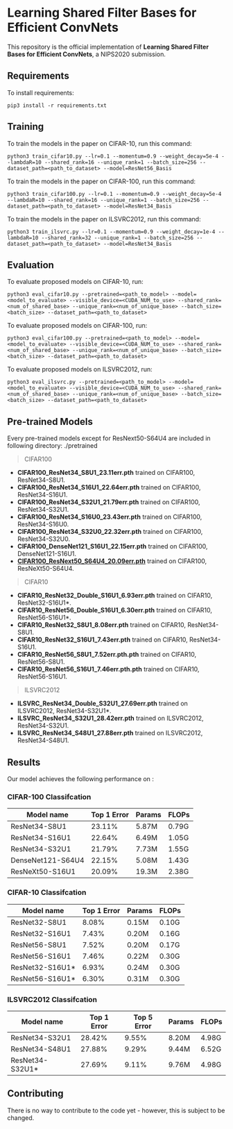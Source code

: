 # Learning Shared Filter Bases for Efficient ConvNets

This repository is the official implementation of **Learning Shared Filter Bases for Efficient ConvNets**, a NIPS2020 submission.

## Requirements

To install requirements:

```setup
pip3 install -r requirements.txt
```

## Training

To train the models in the paper on CIFAR-10, run this command:

```train
python3 train_cifar10.py --lr=0.1 --momentum=0.9 --weight_decay=5e-4 --lambdaR=10 --shared_rank=16 --unique_rank=1 --batch_size=256 --dataset_path=<path_to_dataset> --model=ResNet56_Basis
```

To train the models in the paper on CIFAR-100, run this command:

```train
python3 train_cifar100.py --lr=0.1 --momentum=0.9 --weight_decay=5e-4 --lambdaR=10 --shared_rank=16 --unique_rank=1 --batch_size=256 --dataset_path=<path_to_dataset> --model=ResNet34_Basis
```

To train the models in the paper on ILSVRC2012, run this command:

```train
python3 train_ilsvrc.py --lr=0.1 --momentum=0.9 --weight_decay=1e-4 --lambdaR=10 --shared_rank=32 --unique_rank=1 --batch_size=256 --dataset_path=<path_to_dataset> --model=ResNet34_Basis
```

## Evaluation

To evaluate proposed models on CIFAR-10, run:

```eval
python3 eval_cifar10.py --pretrained=<path_to_model> --model=<model_to_evaluate> --visible_device=<CUDA_NUM_to_use> --shared_rank=<num_of_shared_base> --unique_rank=<num_of_unique_base> --batch_size=<batch_size> --dataset_path=<path_to_dataset>
```

To evaluate proposed models on CIFAR-100, run:

```eval
python3 eval_cifar100.py --pretrained=<path_to_model> --model=<model_to_evaluate> --visible_device=<CUDA_NUM_to_use> --shared_rank=<num_of_shared_base> --unique_rank=<num_of_unique_base> --batch_size=<batch_size> --dataset_path=<path_to_dataset>
```

To evaluate proposed models on ILSVRC2012, run:

```eval
python3 eval_ilsvrc.py --pretrained=<path_to_model> --model=<model_to_evaluate> --visible_device=<CUDA_NUM_to_use> --shared_rank=<num_of_shared_base> --unique_rank=<num_of_unique_base> --batch_size=<batch_size> --dataset_path=<path_to_dataset>
```

## Pre-trained Models

Every pre-trained models except for ResNext50-S64U4 are included in following directory:
./pretrained

> CIFAR100

- **CIFAR100_ResNet34_S8U1_23.11err.pth** trained on CIFAR100, ResNet34-S8U1.
- **CIFAR100_ResNet34_S16U1_22.64err.pth** trained on CIFAR100, ResNet34-S16U1.
- **CIFAR100_ResNet34_S32U1_21.79err.pth** trained on CIFAR100, ResNet34-S32U1.
- **CIFAR100_ResNet34_S16U0_23.43err.pth** trained on CIFAR100, ResNet34-S16U0.
- **CIFAR100_ResNet34_S32U0_22.32err.pth** trained on CIFAR100, ResNet34-S32U0.
- **CIFAR100_DenseNet121_S16U1_22.15err.pth** trained on CIFAR100, DenseNet121-S16U1.
- **[CIFAR100_ResNext50_S64U4_20.09err.pth](https://place.holder)** trained on CIFAR100, ResNeXt50-S64U4.

> CIFAR10

- **CIFAR10_ResNet32_Double_S16U1_6.93err.pth** trained on CIFAR10, ResNet32-S16U1\*.
- **CIFAR10_ResNet56_Double_S16U1_6.30err.pth** trained on CIFAR10, ResNet56-S16U1\*.
- **CIFAR10_ResNet32_S8U1_8.08err.pth** trained on CIFAR10, ResNet34-S8U1.
- **CIFAR10_ResNet32_S16U1_7.43err.pth** trained on CIFAR10, ResNet34-S16U1.
- **CIFAR10_ResNet56_S8U1_7.52err.pth.pth** trained on CIFAR10, ResNet56-S8U1.
- **CIFAR10_ResNet56_S16U1_7.46err.pth.pth** trained on CIFAR10, ResNet56-S16U1.

> ILSVRC2012

- **ILSVRC_ResNet34_Double_S32U1_27.69err.pth** trained on ILSVRC2012, ResNet34-S32U1\*.
- **ILSVRC_ResNet34_S32U1_28.42err.pth** trained on ILSVRC2012, ResNet34-S32U1.
- **ILSVRC_ResNet34_S48U1_27.88err.pth** trained on ILSVRC2012, ResNet34-S48U1.


## Results

Our model achieves the following performance on :

### CIFAR-100 Classifcation

| Model name         | Top 1 Error  | Params | FLOPs |
| ------------------ |---------------- | ------------ | ----- |
| ResNet34-S8U1      |     23.11%         |      5.87M     |  0.79G  |
| ResNet34-S16U1     |     22.64%         |      6.49M     |  1.05G  |
| ResNet34-S32U1     |     21.79%         |      7.73M     |  1.55G  |
| DenseNet121-S64U4  |     22.15%         |      5.08M     |  1.43G  |
| ResNeXt50-S16U1    |     20.09%         |      19.3M     |  2.38G  |

### CIFAR-10 Classifcation

| Model name         | Top 1 Error  | Params | FLOPs |
| ------------------ |---------------- | ------------ | ----- |
| ResNet32-S8U1      |     8.08%         |      0.15M     |  0.10G  |
| ResNet32-S16U1     |     7.43%         |      0.20M     |  0.16G  |
| ResNet56-S8U1      |     7.52%         |      0.20M     |  0.17G  |
| ResNet56-S16U1     |     7.46%         |      0.22M     |  0.30G |
| ResNet32-S16U1\*    |     6.93%         |      0.24M     |  0.30G  |
| ResNet56-S16U1\*    |     6.30%         |      0.31M     |  0.30G  |

### ILSVRC2012 Classifcation

| Model name         | Top 1 Error  | Top 5 Error | Params | FLOPs |
| ------------------ |---------------- | -------------- | ------------ | ----- |
| ResNet34-S32U1     |     28.42%         |      9.55%       |      8.20M     |  4.98G  |
| ResNet34-S48U1     |     27.88%         |      9.29%       |      9.44M     |  6.52G  |
| ResNet34-S32U1\*    |     27.69%         |      9.11%       |      9.76M     |  4.98G  |

## Contributing

There is no way to contribute to the code yet - however, this is subject to be changed.